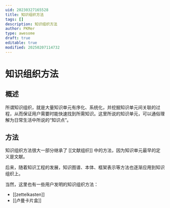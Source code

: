 ```yaml
---
uid: 20230327165528
title: 知识组织方法
tags: []
description: 知识组织方法
author: PKMer
type: awesome
draft: true
editable: true
modified: 20250207114732
---
```


# 知识组织方法

## 概述

所谓知识组织，就是大量知识单元有序化、系统化，并挖掘知识单元间关联的过程，从而保证用户需要时能快速找到所需知识。这里所说的知识单元，可以通俗理解为日常生活中所说的“知识点”。

## 方法

知识组织方法很大一部分继承了 [[文献组织]] 中的方法，因为知识单元最早的定义是文献。

后来，随着知识工程的发展，知识图谱、本体、框架表示等方法也逐渐应用到知识组织上。

当然，这里也有一些用户发明的知识组织方法：

- [[zettelkasten]]
- [[卢曼卡片盒]]